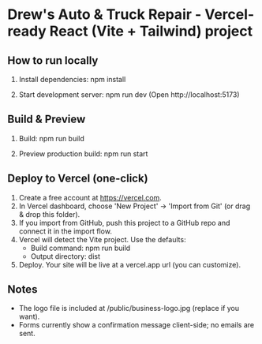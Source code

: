 
Drew's Auto & Truck Repair - Vercel-ready React (Vite + Tailwind) project
=======================================================================

How to run locally
------------------
1. Install dependencies:
   npm install

2. Start development server:
   npm run dev
   (Open http://localhost:5173)

Build & Preview
---------------
1. Build:
   npm run build

2. Preview production build:
   npm run start

Deploy to Vercel (one-click)
----------------------------
1. Create a free account at https://vercel.com.
2. In Vercel dashboard, choose 'New Project' -> 'Import from Git' (or drag & drop this folder).
3. If you import from GitHub, push this project to a GitHub repo and connect it in the import flow.
4. Vercel will detect the Vite project. Use the defaults:
   - Build command: npm run build
   - Output directory: dist
5. Deploy. Your site will be live at a vercel.app url (you can customize).

Notes
-----
- The logo file is included at /public/business-logo.jpg (replace if you want).
- Forms currently show a confirmation message client-side; no emails are sent.
